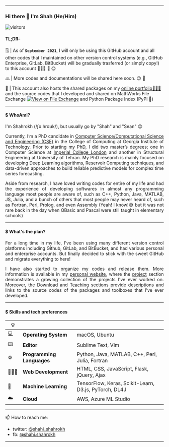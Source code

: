 ****
 
### Hi there 👋 I'm Shah (He/Him)       

<!-- ![visitors](https://visitor-badge.glitch.me/badge?page_id=shahrokhx-visitor-badge&left_color=green&right_color=red) -->
![visitors](https://visitor-badge.glitch.me/badge?page_id=shahrokhx-visitor-badge)


#### TL;DR:
🗓 | As of **```September 2021```**, I will only be using this GitHub account and all other codes that I maintained on other version control systems (e.g., GitHub Enterprise, GitLab, BitBucket) will be gradually trasferred (or simply copy!) to this account 👨🏻‍💻 🧳 😌

🔜 | More codes and documentations will be shared here soon. 😉 🥳

🔗 | This account also hosts the shared packages on my <a href="https://www.sshahi.com/" target="_blank">online portfolio🧑🏼‍💻 </a> and the source codes that I developed and shared on MathWorks File Exchange [![View on File Exchange](https://www.mathworks.com/matlabcentral/images/matlab-file-exchange.svg)](https://www.mathworks.com/matlabcentral/profile/authors/12896746) and Python Package Index (PyPI 🐍) 
<!--  https://pypi.org/user/shahrokh/ -->


----

#### $ WhoAmI?
I'm Shahrokh (/ʃɑ:hroʊk/), but usually go by "Shah" and "Sean" 😉

<p align="justify">
Currently, I’m a PhD candidate in <a href="https://www.cse.gatech.edu/people/shahrokh-shahi" target="_blank">Computer Science/Computational Science and Engineering (CSE)</a> in the College of Computing at Georgia Institute of Technology. Prior to starting my PhD, I did two master’s degrees; one in Computer Science at <a href="http://www.imperial.ac.uk/computing/" target="_blank">Imperial College London</a> and another in Structural Engineering at University of Tehran. My PhD research is mainly focused on developing Deep Learning algorithms, Reservoir Computing techniques, and data-driven approaches to build reliable predictive models for complex time series forecasting.
</p>	

<p align="justify">
Aside from research, I have loved writing codes for entire of my life and had the experience of developing softwares in almost any programming language most people are aware of, such as C++, Python, Java, MATLAB, JS, Julia, and a bunch of others that most people may never heard of, such as Fortran, Perl, Prolog, and even Assembly (Yeah! I know!😅 but it was not rare back in the day when QBasic and Pascal were still taught in elementary schools)
</p>

----

#### $ What's the plan?
<p align="justify">
For a long time in my life, I've been using many different version control platforms including Github, GitLab, and BitBucket, and had various personal and enterprise accounts. But finally decided to stick with the sweet GitHub and migrate everything to here!
</p>

<p align="justify">
I have also started to organize my codes and release them. More information is available in my <a href="https://www.sshahi.com/" target="_blank">personal website</a>, where the <a href="https://www.sshahi.com/projects/" target="_blank">project</a> section demonstrates a growing collection of the projects I've ever worked on. Moreover, the <a href="https://www.sshahi.com/downloads/" target="_blank">Download</a> and <a href="https://www.sshahi.com/teaching/" target="_blank">Teaching</a> sections provide descriptions and links to the source codes of the packages and toolboxes that I've ever developed. 
</p>

----

#### $ Skills and tech preferences

|💡|                           |                                                           |
|--|---------------------------|-----------------------------------------------------------|
|💻| **Operating System**      | macOS, Ubuntu                                             |
|⌨️| **Editor**                | Sublime Text,  Vim                                        |
|⚙️| **Programming Languages** | Python, Java, MATLAB, C++, Perl, Julia, Fortran           |
|👨🏻‍💻| **Web Development**       | HTML, CSS, JavaScript, Flask, jQuery, Ajax                |
|🦾| **Machine Learning**      | TensorFlow, Keras, Scikit-Learn, D3.js, PyTorch, DL4J     |
|☁️| **Cloud**                 | AWS, Azure ML Studio                                      |

----

📫 How to reach me: 
* twitter: [@shahi_shahrokh](https://twitter.com/shahi_shahrokh) 
* fb: [@shahi.shahrokh](https://www.facebook.com/Shahi.Shahrokh/)

----
  
<!-- 🎓 Education:
- 🇺🇸 Georgia Institute of Technology 
- 🇬🇧 Imperial College London 
- 🇮🇷 University of Tehran 
-->
 
 
<!--

**shahrokhx/shahrokhx** is a ✨ _special_ ✨ repository because its `README.md` (this file) appears on your GitHub profile.

Here are some ideas to get you started:

- 🔭 I’m currently working on ...
- 🌱 I’m currently learning ...
- 👯 I’m looking to collaborate on ...
- 🤔 I’m looking for help with ...
- 💬 Ask me about ...
- 📫 How to reach me: ...
- 😄 Pronouns: ...
- ⚡ Fun fact: ...
-->
